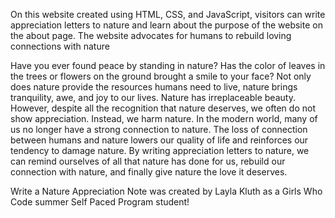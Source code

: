 On this website created using HTML, CSS, and JavaScript, visitors can write appreciation letters to nature and learn about the purpose of the website on the about page. 
The website advocates for humans to rebuild loving connections with nature

Have you ever found peace by standing in nature? Has the color of leaves in the trees or flowers on the ground brought a smile to your face? Not only does nature provide the resources humans need to live, nature brings tranquility, awe, and joy to our lives. Nature has irreplaceable beauty. However, despite all the recognition that nature deserves, we often do not show appreciation. Instead, we harm nature. In the modern world, many of us no longer have a strong connection to nature. The loss of connection between humans and nature lowers our quality of life and reinforces our tendency to damage nature. By writing appreciation letters to nature, we can remind ourselves of all that nature has done for us, rebuild our connection with nature, and finally give nature the love it deserves.

Write a Nature Appreciation Note was created by Layla Kluth as a Girls Who Code summer Self Paced Program student!
